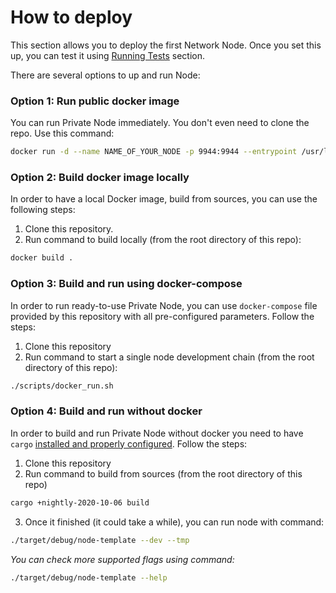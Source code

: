 # How to deploy

This section allows you to deploy the first Network Node. Once you set this up, you can test it using [Running Tests](./tests.md) section.

There are several options to up and run Node:

### Option 1: Run public docker image
 You can run Private Node immediately. You don't even need to clone the repo. Use this command:
```bash
docker run -d --name NAME_OF_YOUR_NODE -p 9944:9944 --entrypoint /usr/local/bin/node-template cerebellumnetwork/turnkey-private-blockchain-network --dev --ws-external
```

### Option 2: Build docker image locally
In order to have a local Docker image, build from sources, you can use the following steps:
1. Clone this repository.
2. Run command to build locally (from the root directory of this repo):
```bash
docker build .
```

### Option 3: Build and run using docker-compose
In order to run ready-to-use Private Node, you can use `docker-compose` file provided by this repository with all pre-configured parameters. Follow the steps:
1. Clone this repository
2. Run command to start a single node development chain  (from the root directory of this repo):
```bash
./scripts/docker_run.sh
```

### Option 4: Build and run without docker
In order to build and run Private Node without docker you need to have `cargo` [installed and properly configured](https://doc.rust-lang.org/cargo/getting-started/installation.html). Follow the steps:
1. Clone this repository
2. Run command to build from sources (from the root directory of this repo)
```bash
cargo +nightly-2020-10-06 build
```
3. Once it finished (it could take a while), you can run node with command:
```bash
./target/debug/node-template --dev --tmp
```
*You can check more supported flags using command:*
```bash
./target/debug/node-template --help
```
